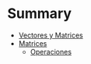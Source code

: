 # Summary

- [Vectores y Matrices](./vectores.md)
- [Matrices](./matrices.md)
  - [Operaciones](./matrices_operaciones.md)

